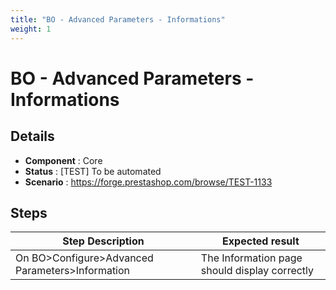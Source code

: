 ```yaml
---
title: "BO - Advanced Parameters - Informations"
weight: 1
---
```


# BO - Advanced Parameters - Informations
## Details
* **Component** : Core
* **Status** : [TEST] To be automated
* **Scenario** : https://forge.prestashop.com/browse/TEST-1133

## Steps
| Step Description | Expected result |
| ----- | ----- |
| On BO>Configure>Advanced Parameters>Information | The Information page should display correctly |
